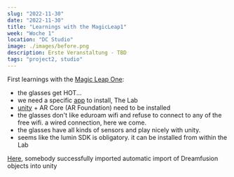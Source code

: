 ```yaml
---
slug: "2022-11-30"
date: "2022-11-30"
title: "Learnings with the MagicLeap1"
week: "Woche 1"
location: "DC Studio"
image: ./images/before.png
description: Erste Veranstaltung - TBD
tags: "project2, studio"
---
```


First learnings with the [Magic Leap One](https://www.magicleap.com/ml1-devices):

- the glasses get HOT...
- we need a specific [app](https://resources.magicleap.com/en-us/downloads) to install, The Lab
- [unity](https://unity.com/download) + AR Core (AR Foundation) need to be installed
- the glasses don't like eduroam wifi and refuse to connect to any of the free wifi. a wired connection, here we come.
- the glasses have all kinds of sensors and play nicely with unity.
- seems like the lumin SDK is obligatory. it can be installed from within the Lab

[Here](https://github.com/stuurge/dreamfusion-vr), somebody successfully imported automatic import of Dreamfusion objects into unity
